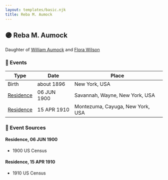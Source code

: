 ```yaml
---
layout: templates/basic.njk
title: Reba M. Aumock
---
```

## 🟣 Reba M. Aumock

Daughter of [William Aumock](/people/5/50418111) and [Flora Wilson](/people/2/2426620)

### 📆 Events

Type | Date | Place
------ | ------ | ------
Birth | about 1896 | New York, USA
[Residence](#event-d4d3bd73-aa6d-4055-a50d-824bad111b67) | 06 JUN 1900 | Savannah, Wayne, New York, USA
[Residence](#event-f1380bab-a2a0-427f-87bc-7c0521e5cad4) | 15 APR 1910 | Montezuma, Cayuga, New York, USA

### 📰 Event Sources

#### <a id="event-d4d3bd73-aa6d-4055-a50d-824bad111b67"></a> Residence, 06 JUN 1900
* 1900 US Census

#### <a id="event-f1380bab-a2a0-427f-87bc-7c0521e5cad4"></a> Residence, 15 APR 1910
* 1910 US Census
